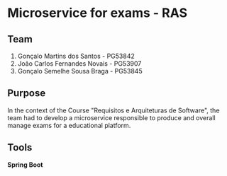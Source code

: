 # Microservice for exams - RAS

## Team

1. Gonçalo Martins dos Santos - PG53842
2. João Carlos Fernandes Novais - PG53907
3. Gonçalo Semelhe Sousa Braga - PG53845

## Purpose

In the context of the Course "Requisitos e Arquiteturas de Software", the team had to develop a microservice responsible to produce and overall manage exams for a educational platform.

## Tools

**Spring Boot**
